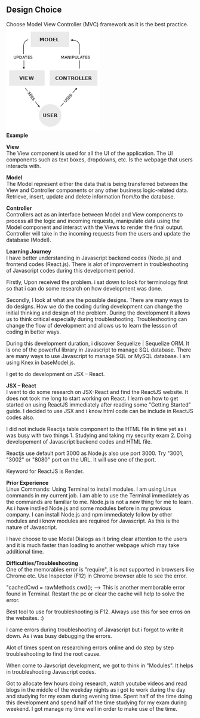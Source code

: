<h2> Design Choice </h2>
Choose Model View Controller (MVC) framework as it is the best practice. <br/>
<img src="images/MVC.png" width="50%" height="50%"> <br/>
<b> Example </b> 

<b> View </b> <br/>
The View component is used for all the UI of the application. The UI components such as text boxes, dropdowns, etc. Is the webpage that users interacts with.

<b> Model </b> <br/>
The Model represent either the data that is being transferred between the View and Controller components or any other business logic-related data. Retrieve, insert, update and delete information from/to the database. 

<b> Controller </b> <br/>
Controllers act as an interface between Model and View components to process all the logic and incoming requests, manipulate data using the Model component and interact with the Views to render the final output. Controller will take in the incoming requests from the users and update the database (Model). 

<b> Learning Journey </b> <br/>
I have better understanding in Javascript backend codes (Node.js) and frontend codes (React.js).
There is alot of improvement in troubleshooting of Javascript codes during this develpoment period. 

Firstly,
Upon received the problem. i sat down to look for terminology first so that i can do some research on how development was done. 

Secondly,
I look at what are the possible designs. There are many ways to do designs. How we do the coding during development can change the initial thinking and design of the problem. During the development it allows us to think critical especially during troubleshooting. Troubleshooting can change the flow of development and allows us to learn the lessson of coding in better ways.

During this development duration, i discover Sequelize | Sequelize ORM. It is one of the powerful library in Javascript to manage SQL database. There are many ways to use Javascript to manage SQL or MySQL database. I am using Knex in baseModel.js. 

I get to do development on JSX – React. 

<b>JSX – React </b> <br/>
I went to do some research on JSX-React and find the ReactJS website. It does not took me long to start working on React. I learn on how to get started on using ReactJS immediately after reading some "Getting Started" guide. I decided to use JSX and i know html code can be include in ReactJS codes also. 

I did not include Reactjs table component to the HTML file in time yet as i was busy with two things 1. Studying and taking my security exam 2. Doing developement of Javascript backend codes and HTML file. 

Reactjs use default port 3000 as Node.js also use port 3000. Try "3001, "3002" or "8080" port on the URL. It will use one of the port. 

Keyword for ReactJS is Render. 

<b>Prior Experience </b> <br/>
Linux Commands: Using Terminal to install modules. I am using Linux commands in my current job. I am able to use the Terminal immediately as the commands are familiar to me. 
Node.js is not a new thing for me to learn. As i have instlled Node.js and some modules before in my previous company. I can install Node.js and npm immediately follow by other modules and i know modules are required for Javascript. As this is the nature of Javascript.

I have choose to use Modal Dialogs as it bring clear attention to the users and it is much faster than loading to another webpage which may take additional time. 

<b> Difficulties/Troubleshooting </b> <br/>
One of the memorables error is "require", it is not supported in browsers like Chrome etc. Use Inspector (F12) in Chrome browser able to see the error.

"cachedCwd = rawMethods.cwd(); --> This is another memborable error found in Terminal. Restart the pc or clear the cache will help to solve the error. 

Best tool to use for troubleshooting is F12. Always use this for see erros on the websites. :) 

I came errors during troubleshooting of Javascript but i forgot to write it down. As i was busy debugging the errors. 

Alot of times spent on researching errors online and do step by step troubleshooting to find the root cause. 

When come to Javscript development, we got to think in "Modules". It helps in troubleshooting Javascript codes. 

Got to allocate few hours doing research, watch youtube videos and read blogs in the middle of the weekday nights as i got to work during the day and studying for my exam during evening time. Spent half of the time doing this development and spend half of the time studying for my exam during weekend. I got manage my time well in order to make use of the time. 


